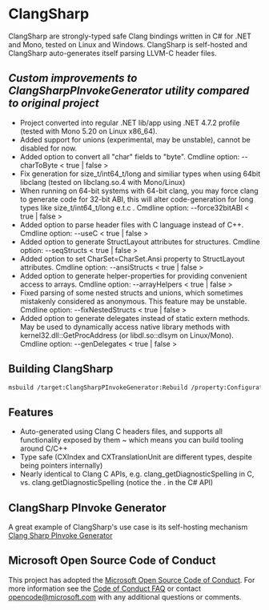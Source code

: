 # ClangSharp

ClangSharp are strongly-typed safe Clang bindings written in C# for .NET and Mono, tested on Linux and Windows. ClangSharp is self-hosted and ClangSharp auto-generates itself parsing LLVM-C header files.

## _Custom improvements to ClangSharpPInvokeGenerator utility compared to original project_

 * Project converted into regular .NET lib/app using .NET 4.7.2 profile (tested with Mono 5.20 on Linux x86_64).
 * Added support for unions (experimental, may be unstable), cannot be disabled for now.
 * Added option to convert all "char" fields to "byte". Cmdline option: --charToByte < true | false >
 * Fix generation for size_t/int64_t/long and similiar types when using 64bit libclang (tested on libclang.so.4 with Mono/Linux)
 * When running on 64-bit systems with 64-bit clang, you may force clang to generate code for 32-bit ABI, this will alter code-generation for long types like size_t/int64_t/long e.t.c . Cmdline option: --force32bitABI < true | false >
 * Added option to parse header files with C language instead of C++. Cmdline option: --useC < true | false >
 * Added option to generate StructLayout attributes for structures. Cmdline option: --seqStructs < true | false >
 * Added option to set CharSet=CharSet.Ansi property to StructLayout attributes. Cmdline option: --ansiStructs < true | false >
 * Added option to generate helper-properties for providing convenient access to arrays. Cmdline option: --arrayHelpers < true | false >
 * Fixed parsing of some nested structs and unions, which sometimes mistakenly considered as anonymous. This feature may be unstable. Cmdline option: --fixNestedStructs < true | false >
 * Added option to generate delegates instead of static extern methods. May be used to dynamically access native library methods with kernel32.dll::GetProcAddress (or libdl.so::dlsym on Linux/Mono). Cmdline option: --genDelegates < true | false >

## Building ClangSharp

```bash
msbuild /target:ClangSharpPInvokeGenerator:Rebuild /property:Configuration=Release,Platform="Any CPU" ClangSharp.sln
```

## Features

 * Auto-generated using Clang C headers files, and supports all functionality exposed by them ~ which means you can build tooling around C/C++
 * Type safe (CXIndex and CXTranslationUnit are different types, despite being pointers internally)
 * Nearly identical to Clang C APIs, e.g. clang_getDiagnosticSpelling in C, vs. clang.getDiagnosticSpelling (notice the . in the C# API)

## ClangSharp PInvoke Generator

A great example of ClangSharp's use case is its self-hosting mechanism [Clang Sharp PInvoke Generator](https://github.com/mjsabby/ClangSharp/tree/master/ClangSharpPInvokeGenerator)

## Microsoft Open Source Code of Conduct

This project has adopted the [Microsoft Open Source Code of Conduct](https://opensource.microsoft.com/codeofconduct/). For more information see the [Code of Conduct FAQ](https://opensource.microsoft.com/codeofconduct/faq/) or contact [opencode@microsoft.com](mailto:opencode@microsoft.com) with any additional questions or comments.
